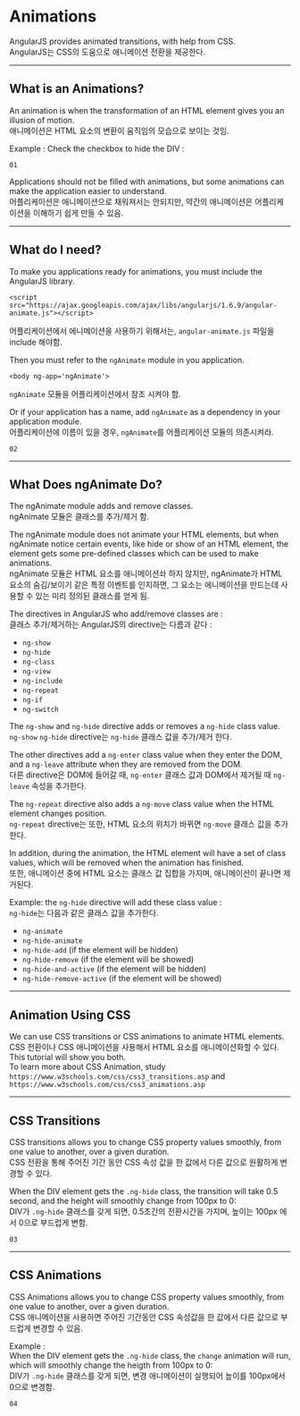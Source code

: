 # Animations
AngularJS provides animated transitions, with help from CSS.  
AngularJS는 CSS의 도움으로 애니메이션 전환을 제공한다.  
  
---------------------
## What is an Animations?
An animation is when the transformation of an HTML element gives you an illusion of motion.  
애니메이션은 HTML 요소의 변환이 움직임의 모습으로 보이는 것임.  
  
Example : Check the checkbox to hide the DIV :  
```
01
```
Applications should not be filled with animations, but some animations can make the application easier to understand.  
어플리케이션은 애니메이션으로 채워져서는 안되지만, 약간의 애니메이션은 어플리케이션을 이해하기 쉽게 만들 수 있음.  
  
---------------------
## What do I need?
To make you applications ready for animations, you must include the AngularJS library.
```
<script src="https://ajax.googleapis.com/ajax/libs/angularjs/1.6.9/angular-animate.js"></script>
```
어플리케이션에서 에니메이션을 사용하기 위해서는, `angular-animate.js` 파일을 include 해야함.  
  
Then you must refer to the `ngAnimate` module in you application.  
```
<body ng-app='ngAnimate'>
```
`ngAnimate` 모듈을 어플리케이션에서 참조 시켜야 함.  
  
Or if your application has a name, add `ngAnimate` as a dependency in your application module.  
어플리케이션에 이름이 있을 경우, `ngAnimate`를 어플리케이션 모듈의 의존시켜라.  
```
02
```
  
---------------------
## What Does ngAnimate Do?
The ngAnimate module adds and remove classes.  
ngAnimate 모듈은 클래스를 추가/제거 함.  
  
The ngAnimate module does not animate your HTML elements, but when ngAnimate notice certain events, like hide or show of an HTML element, the element gets some pre-defined classes which can be used to make animations.  
ngAnimate 모듈은 HTML 요소를 애니메이션솨 하지 않지만, ngAnimate가 HTML 요소의 숨김/보이기 같은 특정 이벤트를 인지하면, 그 요소는 에니메이션을 만드는데 사용할 수 있는 미리 정의된 클래스를 얻게 됨.  
  
The directives in AngularJS who add/remove classes are :  
클래스 추가/제거하는 AngularJS의 directive는 다름과 같다 :  
  
- `ng-show`
- `ng-hide`
- `ng-class`
- `ng-view`
- `ng-include`
- `ng-repeat`
- `ng-if`
- `ng-switch`
  
The `ng-show` and `ng-hide` directive adds or removes a `ng-hide` class value.  
`ng-show` `ng-hide` directive는 `ng-hide` 클래스 값을 추가/제거 한다.  
  
The other directives add a `ng-enter` class value when they enter the DOM, and a `ng-leave` attribute when they are removed from the DOM.  
다른 directive은 DOM에 들어갈 때, `ng-enter` 클래스 값과 DOM에서 제거될 때 `ng-leave` 속성을 추가한다.  
  
The `ng-repeat` directive also adds a `ng-move` class value when the HTML element changes position.  
`ng-repeat` directive는 또한, HTML 요소의 위치가 바뀌면 `ng-move` 클래스 값을 추가한다.  
  
In addition, during the animation, the HTML element will have a set of class values, which will be removed when the animation has finished.  
또한, 애니메이션 중에 HTML 요소는 클래스 값 집합을 가지며, 애니메이션이 끝나면 제거된다.  
  
Example: the `ng-hide` directive will add these class value :  
`ng-hide`는 다음과 같은 클래스 값을 추가한다.  
  
- `ng-animate`
- `ng-hide-animate`
- `ng-hide-add` (if the element will be hidden)
- `ng-hide-remove` (if the element will be showed)
- `ng-hide-and-active` (if the element will be hidden)
- `ng-hide-remove-active` (if the element will be showed)
  
---------------------
## Animation Using CSS
We can use CSS transitions or CSS animations to animate HTML elements.  
CSS 전환이나 CSS 애니메이션을 사용해서 HTML 요소를 애니메이션화할 수 있다.  
This tutorial will show you both.  
To learn more about CSS Animation, study `https://www.w3schools.com/css/css3_transitions.asp` and `https://www.w3schools.com/css/css3_animations.asp`  
  
---------------------
## CSS Transitions
CSS transitions allows you to change CSS property values smoothly, from one value to another, over a given duration.  
CSS 전환을 통해 주어진 기간 동안 CSS 속성 값을 한 값에서 다른 값으로 원활하게 변경할 수 있다.  
  
When the DIV element gets the `.ng-hide` class, the transition will take 0.5 second, and the height will smoothly change from 100px to 0:  
DIV가 `.ng-hide` 클래스를 갖게 되면, 0.5초간의 전환시간을 가지며, 높이는 100px 에서 0으로 부드럽게 변함.
```
03
```
  
---------------------
## CSS Animations
CSS Animations allows you to change CSS property values smoothly, from one value to another, over a given duration.  
CSS 애니메이션을 사용하면 주어진 기간동안 CSS 속성값을 한 값에서 다른 값으로 부드럽게 변경할 수 있음.  
  
Example :  
When the DIV element gets the `.ng-hide` class, the `change` animation will run, which will smoothly change the heigth from 100px to 0:  
DIV가 `.ng-hide` 클래스를 갖게 되면, 변경 애니메이션이 실행되어 높이를 100px에서 0으로 변경함.  
  
```
04
```

